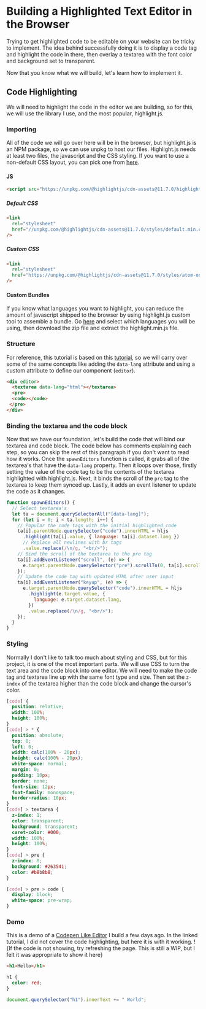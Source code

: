 # Building a Highlighted Text Editor in the Browser

Trying to get highlighted code to be editable on your website can be tricky to implement. The idea behind successfully doing it is to display a code tag and highlight the code in there, then overlay a textarea with the font color and background set to transparent.

Now that you know what we will build, let's learn how to implement it.

## Code Highlighting

We will need to highlight the code in the editor we are building, so for this, we will use the library I use, and the most popular, highlight.js.

### Importing

All of the code we will go over here will be in the browser, but highlight.js is an NPM package, so we can use unpkg to host our files. Highlight.js needs at least two files, the javascript and the CSS styling. If you want to use a non-default CSS layout, you can pick one from [here](https://highlightjs.org/static/demo/ "Demo").

#### JS

```html
<script src="https://unpkg.com/@highlightjs/cdn-assets@11.7.0/highlight.min.js"></script>
```

##### Default CSS

```html
<link
  rel="stylesheet"
  href="//unpkg.com/@highlightjs/cdn-assets@11.7.0/styles/default.min.css"
/>
```

##### Custom CSS

```html
<link
  rel="stylesheet"
  href="https://unpkg.com/@highlightjs/cdn-assets@11.7.0/styles/atom-one-dark.min.css"
/>
```

#### Custom Bundles

If you know what languages you want to highlight, you can reduce the amount of javascript shipped to the browser by using highlight.js custom tool to assemble a bundle. Go [here](https://highlightjs.org/download/ "Custom Bundle Generator") and select which languages you will be using, then download the zip file and extract the highlight.min.js file.

### Structure

For reference, this tutorial is based on this [tutorial](https://decode.sh/building-a-code-pen-type-editor-from-scratch), so we will carry over some of the same concepts like adding the `data-lang` attribute and using a custom attribute to define our component (`editor`).

```html
<div editor>
  <textarea data-lang="html"></textarea>
  <pre>
  <code></code>
 </pre>
</div>
```

### Binding the textarea and the code block

Now that we have our foundation, let's build the code that will bind our textarea and code block. The code below has comments explaining each step, so you can skip the rest of this paragraph if you don't want to read how it works. Once the `spawnEditors` function is called, it grabs all of the textarea's that have the `data-lang` property. Then it loops over those, firstly setting the value of the code tag to be the contents of the textarea highlighted with highlight.js. Next, it binds the scroll of the `pre` tag to the textarea to keep them synced up. Lastly, it adds an event listener to update the code as it changes.

```javascript
function spawnEditors() {
  // Select textarea's
  let ta = document.querySelectorAll("[data-lang]");
  for (let i = 0; i < ta.length; i++) {
    // Popular the code tags with the initial highlighted code
    ta[i].parentNode.querySelector("code").innerHTML = hljs
      .highlight(ta[i].value, { language: ta[i].dataset.lang })
      // Replace all newlines with br tags
      .value.replace(/\n/g, "<br/>");
    // Bind the scroll of the textarea to the pre tag
    ta[i].addEventListener("scroll", (e) => {
      e.target.parentNode.querySelector("pre").scrollTo(0, ta[i].scrollTop);
    });
    // Update the code tag with updated HTML after user input
    ta[i].addEventListener("keyup", (e) => {
      e.target.parentNode.querySelector("code").innerHTML = hljs
        .highlight(e.target.value, {
          language: e.target.dataset.lang,
        })
        .value.replace(/\n/g, "<br/>");
    });
  }
}
```

### Styling

Normally I don't like to talk too much about styling and CSS, but for this project, it is one of the most important parts. We will use CSS to turn the text area and the code block into one editor. We will need to make the code tag and textarea line up with the same font type and size. Then set the `z-index` of the textarea higher than the code block and change the cursor's color.

```css
[code] {
  position: relative;
  width: 100%;
  height: 100%;
}
[code] > * {
  position: absolute;
  top: 0;
  left: 0;
  width: calc(100% - 20px);
  height: calc(100% - 20px);
  white-space: normal;
  margin: 0;
  padding: 10px;
  border: none;
  font-size: 12px;
  font-family: monospace;
  border-radius: 10px;
}
[code] > textarea {
  z-index: 1;
  color: transparent;
  background: transparent;
  caret-color: #000;
  width: 100%;
  height: 100%;
}
[code] > pre {
  z-index: 0;
  background: #263541;
  color: #b8b8b8;
}

[code] > pre > code {
  display: block;
  white-space: pre-wrap;
}
```

### Demo

This is a demo of a [Codepen Like Editor](https://decode.sh/building-a-code-pen-type-editor-from-scratch "Previous Tutorial") I build a few days ago. In the linked tutorial, I did not cover the code highlighting, but here it is with it working. !{If the code is not showing, try refreshing the page. This is still a WIP, but I felt it was appropriate to show it here}

<div editor>

```html
<h1>Hello</h1>
```

```css
h1 {
  color: red;
}
```

```javascript
document.querySelector("h1").innerText += " World";
```

</div>
<script src="/plugins/codepen.js"></script>

